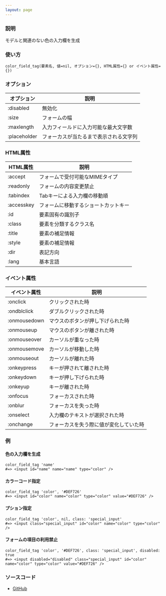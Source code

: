 ```yaml
---
layout: page
---
```


### 説明

モデルと関連のない色の入力欄を生成

### 使い方

    color_field_tag(要素名, 値=nil, オプション={}, HTML属性={} or イベント属性={})

### オプション

| オプション   | 説明                                   |
| ------------ | -------------------------------------- |
| :disabled    | 無効化                                 |
| :size        | フォームの幅                           |
| :maxlength   | 入力フィールドに入力可能な最大文字数   |
| :placeholder | フォーカスが当たるまで表示される文字列 |

### HTML属性

| HTML属性   | 説明                                 |
| ---------- | ------------------------------------ |
| :accept    | フォームで受付可能なMIMEタイプ       |
| :readonly  | フォームの内容変更禁止               |
| :tabindex  | Tabキーによる入力欄の移動順          |
| :accesskey | フォームに移動するショートカットキー |
| :id        | 要素固有の識別子                     |
| :class     | 要素を分類するクラス名               |
| :title     | 要素の補足情報                       |
| :style     | 要素の補足情報                       |
| :dir       | 表記方向                             |
| :lang      | 基本言語                             |

### イベント属性

| イベント属性 | 説明                                   |
| ------------ | -------------------------------------- |
| :onclick     | クリックされた時                       |
| :ondblclick  | ダブルクリックされた時                 |
| :onmousedown | マウスのボタンが押し下げられた時       |
| :onmouseup   | マウスのボタンが離された時             |
| :onmouseover | カーソルが重なった時                   |
| :onmousemove | カーソルが移動した時                   |
| :onmouseout  | カーソルが離れた時                     |
| :onkeypress  | キーが押されて離された時               |
| :onkeydown   | キーが押し下げられた時                 |
| :onkeyup     | キーが離された時                       |
| :onfocus     | フォーカスされた時                     |
| :onblur      | フォーカスを失った時                   |
| :onselect    | 入力欄のテキストが選択された時         |
| :onchange    | フォーカスを失う際に値が変化していた時 |

### 例

#### 色の入力欄を生成

    color_field_tag 'name'
    #=> <input id="name" name="name" type="color" />

#### カラーコード指定

    color_field_tag 'color', '#DEF726'
    #=> <input id="color" name="color" type="color" value="#DEF726" />

#### プション指定

    color_field_tag 'color', nil, class: 'special_input'
    #=> <input class="special_input" id="color" name="color" type="color" />

#### フォームの項目の利用禁止

    color_field_tag 'color', '#DEF726', class: 'special_input', disabled: true
    #=> <input disabled="disabled" class="special_input" id="color" name="color" type="color" value="#DEF726" />

### ソースコード

- [GitHub](https://github.com/rails/rails/blob/984c3ef2775781d47efa9f541ce570daa2434a80/actionview/lib/action_view/helpers/form_tag_helper.rb#L674)
